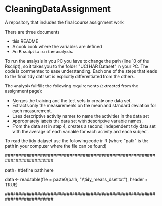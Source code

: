 # CleaningDataAssignment
A repository that includes the final course assignment work

There are three documents
* this README
* A cook book where the variables are defined
* An R script to run the analysis.

To run the analysis in you PC you have to change the path (line 10 of the Rscript), so it takes you to the folder "UCI HAR Dataset" in your PC. The code is commented to ease understanding. Each one of the steps that leads to the final tidy dataset is explicitly differentiated from the others.

The analysis fullfills the following requirements (extracted from the assignment page):
* Merges the training and the test sets to create one data set.
* Extracts only the measurements on the mean and standard deviation for each measurement.
* Uses descriptive activity names to name the activities in the data set
* Appropriately labels the data set with descriptive variable names.
* From the data set in step 4, creates a second, independent tidy data set with the average of each variable for each activity and each subject.

To read the tidy dataset use the following code in R (where "path" is the path in your computer where the file can be found)

##########################################################################

path= #define path here

data <- read.table(file = paste0(path, "\\\\tidy_means_dset.txt"), header = TRUE)

##########################################################################
